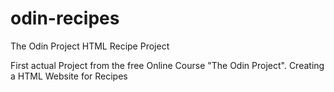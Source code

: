 # odin-recipes
The Odin Project HTML Recipe Project

First actual Project from the free Online Course "The Odin Project".
Creating a HTML Website for Recipes